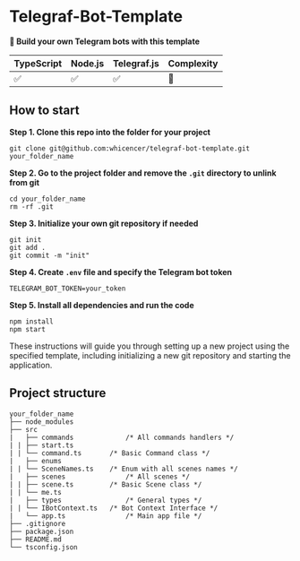 
# Telegraf-Bot-Template

**🤖 Build your own Telegram bots with this template**

| TypeScript | Node.js | Telegraf.js | Complexity |
|------------|---------| ----------- | ---------- |
|     ✅     |   ✅    |     ✅      |     🚫     |


## How to start
**Step 1. Clone this repo into the folder for your project**

    git clone git@github.com:whicencer/telegraf-bot-template.git your_folder_name
**Step 2. Go to the project folder and remove the `.git` directory to unlink from git**
```
cd your_folder_name
rm -rf .git
```
**Step 3. Initialize your own git repository if needed**
```
git init
git add .
git commit -m "init"
```
**Step 4. Create `.env` file and specify the Telegram bot token**
```
TELEGRAM_BOT_TOKEN=your_token
```
**Step 5. Install all dependencies and run the code**
```
npm install
npm start
```
These instructions will guide you through setting up a new project using the specified template, including initializing a new git repository and starting the application.
## Project structure

```
your_folder_name
├── node_modules
├── src
|   ├── commands			 /* All commands handlers */
| |	├── start.ts
| |	└── command.ts		 /* Basic Command class */
|   ├── enums
| |	└── SceneNames.ts	 /* Enum with all scenes names */
|   ├── scenes				 /* All scenes */
| |	├── scene.ts		 /* Basic Scene class */
| |	└── me.ts
|   ├── types				 /* General types */
| |	└── IBotContext.ts	 /* Bot Context Interface */
|   └── app.ts				 /* Main app file */
├── .gitignore
├── package.json
├── README.md
└── tsconfig.json

```

